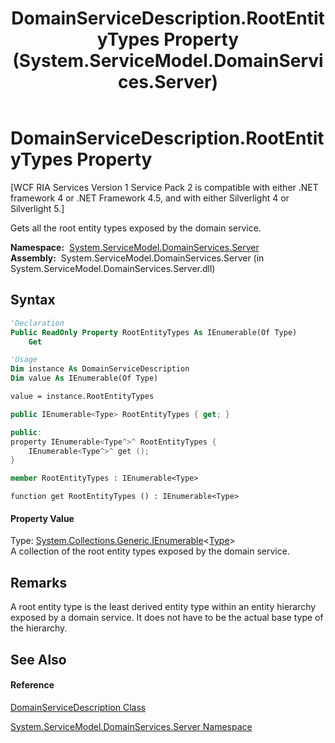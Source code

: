 ﻿---
title: DomainServiceDescription.RootEntityTypes Property  (System.ServiceModel.DomainServices.Server)
TOCTitle: RootEntityTypes Property
ms:assetid: P:System.ServiceModel.DomainServices.Server.DomainServiceDescription.RootEntityTypes
ms:mtpsurl: https://msdn.microsoft.com/en-us/library/system.servicemodel.domainservices.server.domainservicedescription.rootentitytypes(v=VS.91)
ms:contentKeyID: 28754966
ms.date: 01/27/2012
mtps_version: v=VS.91
f1_keywords:
- System.ServiceModel.DomainServices.Server.DomainServiceDescription.RootEntityTypes
- System.ServiceModel.DomainServices.Server.DomainServiceDescription.get_RootEntityTypes
dev_langs:
- CSharp
- JScript
- VB
- FSharp
- c++
api_location:
- System.ServiceModel.DomainServices.Server.dll
api_name:
- System.ServiceModel.DomainServices.Server.DomainServiceDescription.get_RootEntityTypes
- System.ServiceModel.DomainServices.Server.DomainServiceDescription.RootEntityTypes
api_type:
- Managed
topic_type:
- apiref
- kbSyntax
product_family_name: VS
ROBOTS: INDEX,FOLLOW
---

# DomainServiceDescription.RootEntityTypes Property

\[WCF RIA Services Version 1 Service Pack 2 is compatible with either .NET framework 4 or .NET Framework 4.5, and with either Silverlight 4 or Silverlight 5.\]

Gets all the root entity types exposed by the domain service.

**Namespace:**  [System.ServiceModel.DomainServices.Server](ff423220\(v=vs.91\).md)  
**Assembly:**  System.ServiceModel.DomainServices.Server (in System.ServiceModel.DomainServices.Server.dll)

## Syntax

``` vb
'Declaration
Public ReadOnly Property RootEntityTypes As IEnumerable(Of Type)
    Get
```

``` vb
'Usage
Dim instance As DomainServiceDescription
Dim value As IEnumerable(Of Type)

value = instance.RootEntityTypes
```

``` csharp
public IEnumerable<Type> RootEntityTypes { get; }
```

``` c++
public:
property IEnumerable<Type^>^ RootEntityTypes {
    IEnumerable<Type^>^ get ();
}
```

``` fsharp
member RootEntityTypes : IEnumerable<Type>
```

``` jscript
function get RootEntityTypes () : IEnumerable<Type>
```

#### Property Value

Type: [System.Collections.Generic.IEnumerable](https://msdn.microsoft.com/en-us/library/9eekhta0)\<[Type](https://msdn.microsoft.com/en-us/library/42892f65)\>  
A collection of the root entity types exposed by the domain service.  

## Remarks

A root entity type is the least derived entity type within an entity hierarchy exposed by a domain service. It does not have to be the actual base type of the hierarchy.

## See Also

#### Reference

[DomainServiceDescription Class](ff422896\(v=vs.91\).md)

[System.ServiceModel.DomainServices.Server Namespace](ff423220\(v=vs.91\).md)

